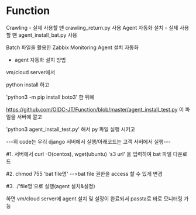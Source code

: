 # Function

Crawling - 실제 사용할 땐 crawling_return.py 사용
Agent 자동화 설치 - 실제 사용할 땐 agent_install_bat.py 사용
 
 

Batch 파일을 활용한 Zabbix Monitoring Agent 설치 자동화

- agent 자동화 설치 방법

vm/cloud server에서 

python install 하고

'python3 -m pip install boto3' 한 뒤에

https://github.com/OIDC-JT/Function/blob/master/agent_install_test.py 이 파일을 서버에 깔고

'python3 agent_install_test.py' 해서 py 파일 실행 시키고


---위 code는 우리 django 서버에서 실행/아래코드는 고객 서버에서 실행---

#1. 서버에서 curl -O(centos), wget(ubuntu) 's3 url' 을 입력하여 bat 파일 다운로드

#2. chmod 755 'bat file명' -->bat file 권한을 access 할 수 있게 변경

#3. ./'file명'으로 실행(agent 설치&설정)

하면 vm/cloud server에 agent 설치 및 설정이 완료되서 passta로 바로 모니터링 가능
